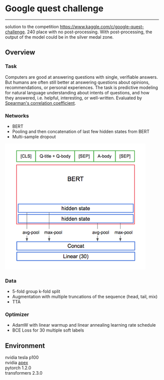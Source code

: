 # Google quest challenge

----
solution to the competition https://www.kaggle.com/c/google-quest-challenge. 240 place with no post-processing. With post-processing, the output of the model could be in the silver medal zone.

## Overview
### Task
Computers are good at answering questions with single, verifiable answers. But humans are often still better at answering questions about opinions, recommendations, or personal experiences. The task is predictive modeling for natural language understanding about intents of questions, and how they answered, i.e. helpful, interesting, or well-written. Evaluated by [Spearman's correlation coefficient](https://en.wikipedia.org/wiki/Spearman%27s_rank_correlation_coefficient).

### Networks
* BERT
* Pooling and then concatenation of last few hidden states from BERT
* Multi-sample dropout

<img src="arch.png" width="460"/>

### Data
* 5-fold group k-fold split
* Augmentation with multiple truncations of the sequence (head, tail, mix)
* TTA

### Optimizer
* AdamW with linear warmup and linear annealing learning rate schedule
* BCE Loss for 30 multiple soft labels


## Environment
nvidia tesla p100  
nvidia [apex](https://www.kaggle.com/shutil/nvidia-apex)  
pytorch 1.2.0  
transformers 2.3.0
